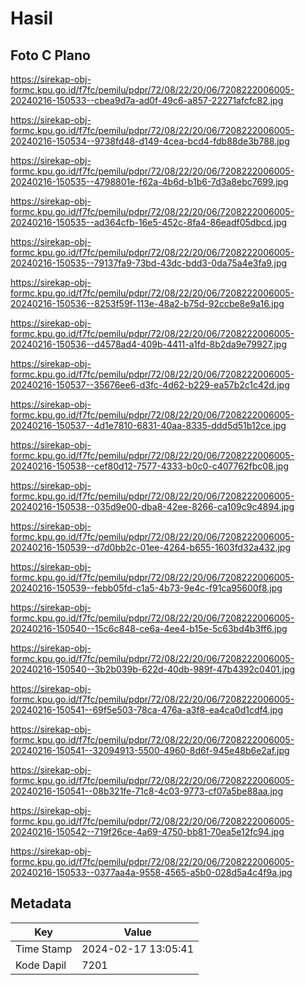 # Hasil

## Foto C Plano

https://sirekap-obj-formc.kpu.go.id/f7fc/pemilu/pdpr/72/08/22/20/06/7208222006005-20240216-150533--cbea9d7a-ad0f-49c6-a857-22271afcfc82.jpg

https://sirekap-obj-formc.kpu.go.id/f7fc/pemilu/pdpr/72/08/22/20/06/7208222006005-20240216-150534--9738fd48-d149-4cea-bcd4-fdb88de3b788.jpg

https://sirekap-obj-formc.kpu.go.id/f7fc/pemilu/pdpr/72/08/22/20/06/7208222006005-20240216-150535--4798801e-f62a-4b6d-b1b6-7d3a8ebc7699.jpg

https://sirekap-obj-formc.kpu.go.id/f7fc/pemilu/pdpr/72/08/22/20/06/7208222006005-20240216-150535--ad364cfb-16e5-452c-8fa4-86eadf05dbcd.jpg

https://sirekap-obj-formc.kpu.go.id/f7fc/pemilu/pdpr/72/08/22/20/06/7208222006005-20240216-150535--79137fa9-73bd-43dc-bdd3-0da75a4e3fa9.jpg

https://sirekap-obj-formc.kpu.go.id/f7fc/pemilu/pdpr/72/08/22/20/06/7208222006005-20240216-150536--8253f59f-113e-48a2-b75d-92ccbe8e9a16.jpg

https://sirekap-obj-formc.kpu.go.id/f7fc/pemilu/pdpr/72/08/22/20/06/7208222006005-20240216-150536--d4578ad4-409b-4411-a1fd-8b2da9e79927.jpg

https://sirekap-obj-formc.kpu.go.id/f7fc/pemilu/pdpr/72/08/22/20/06/7208222006005-20240216-150537--35676ee6-d3fc-4d62-b229-ea57b2c1c42d.jpg

https://sirekap-obj-formc.kpu.go.id/f7fc/pemilu/pdpr/72/08/22/20/06/7208222006005-20240216-150537--4d1e7810-6831-40aa-8335-ddd5d51b12ce.jpg

https://sirekap-obj-formc.kpu.go.id/f7fc/pemilu/pdpr/72/08/22/20/06/7208222006005-20240216-150538--cef80d12-7577-4333-b0c0-c407762fbc08.jpg

https://sirekap-obj-formc.kpu.go.id/f7fc/pemilu/pdpr/72/08/22/20/06/7208222006005-20240216-150538--035d9e00-dba8-42ee-8266-ca109c9c4894.jpg

https://sirekap-obj-formc.kpu.go.id/f7fc/pemilu/pdpr/72/08/22/20/06/7208222006005-20240216-150539--d7d0bb2c-01ee-4264-b655-1603fd32a432.jpg

https://sirekap-obj-formc.kpu.go.id/f7fc/pemilu/pdpr/72/08/22/20/06/7208222006005-20240216-150539--febb05fd-c1a5-4b73-9e4c-f91ca95600f8.jpg

https://sirekap-obj-formc.kpu.go.id/f7fc/pemilu/pdpr/72/08/22/20/06/7208222006005-20240216-150540--15c6c848-ce6a-4ee4-b15e-5c63bd4b3ff6.jpg

https://sirekap-obj-formc.kpu.go.id/f7fc/pemilu/pdpr/72/08/22/20/06/7208222006005-20240216-150540--3b2b039b-622d-40db-989f-47b4392c0401.jpg

https://sirekap-obj-formc.kpu.go.id/f7fc/pemilu/pdpr/72/08/22/20/06/7208222006005-20240216-150541--69f5e503-78ca-476a-a3f8-ea4ca0d1cdf4.jpg

https://sirekap-obj-formc.kpu.go.id/f7fc/pemilu/pdpr/72/08/22/20/06/7208222006005-20240216-150541--32094913-5500-4960-8d6f-945e48b6e2af.jpg

https://sirekap-obj-formc.kpu.go.id/f7fc/pemilu/pdpr/72/08/22/20/06/7208222006005-20240216-150541--08b321fe-71c8-4c03-9773-cf07a5be88aa.jpg

https://sirekap-obj-formc.kpu.go.id/f7fc/pemilu/pdpr/72/08/22/20/06/7208222006005-20240216-150542--719f26ce-4a69-4750-bb81-70ea5e12fc94.jpg

https://sirekap-obj-formc.kpu.go.id/f7fc/pemilu/pdpr/72/08/22/20/06/7208222006005-20240216-150533--0377aa4a-9558-4565-a5b0-028d5a4c4f9a.jpg


## Metadata

| Key        | Value               |
| ---------- | ------------------- |
| Time Stamp | 2024-02-17 13:05:41 |
| Kode Dapil | 7201                |



